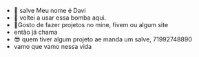 - 👋 salve Meu nome é Davi
- 👀 voltei a usar essa bomba aqui.
- 👾Gosto de fazer projetos no mine, fivem ou algum site
- então já chama
- 😎 quem tiver algum projeto ae manda um salve, 71992748890
- vamo que vamo nessa vida
<!---
Rossjs1/Rossjs1 is a ✨ special ✨ repository because its `README.md` (this file) appears on your GitHub profile.
You can click the Preview link to take a look at your changes.
--->
